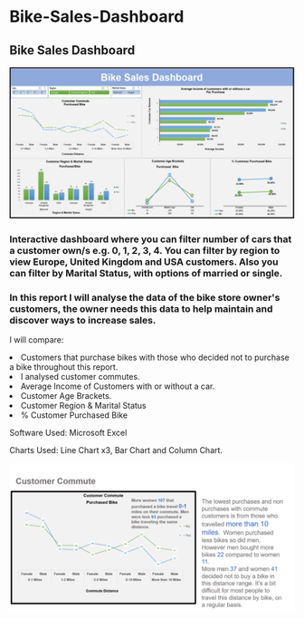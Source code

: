 # Bike-Sales-Dashboard

## Bike Sales Dashboard 

<img src="bdh_img/bikesd.png" width="900">

### Interactive dashboard where you can filter number of cars that a customer own/s e.g. 0, 1, 2, 3, 4. You can filter by region to view Europe, United Kingdom and USA customers. Also you can filter by Marital Status, with options of married or single. 

### In this report I will analyse the data of the bike store owner's customers, the owner needs this data to help maintain and discover ways to increase sales. 

I will compare: 

<li>Customers that purchase bikes with those who decided not to purchase a bike throughout this report.
<li>I analysed customer commutes. 
<li>Average Income of Customers with or without a car. 
<li>Customer Age Brackets. 
<li>Customer Region & Marital Status
<li>% Customer Purchased Bike 

Software Used: Microsoft Excel

Charts Used: 
Line Chart x3, Bar Chart and Column Chart.

<img src="bdh_img/1customc.png" width="800">

